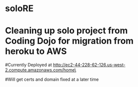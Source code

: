 # soloRE

# Cleaning up solo project from Coding Dojo for migration from heroku to AWS

#Currently Deployed at http://ec2-44-228-62-126.us-west-2.compute.amazonaws.com/home\

#Will get certs and domain fixed at a later time
